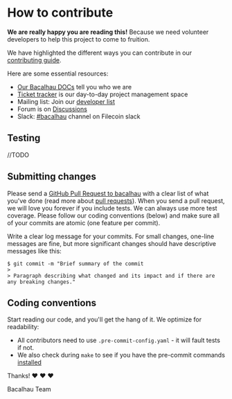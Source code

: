 # How to contribute

**We are really happy you are reading this!**
Because we need volunteer developers to help this project to come to fruition.

We have highlighted the different ways you can contribute in our [contributing guide](https://docs.bacalhau.org/community/ways-to-contribute).

Here are some essential resources:

  * [Our Bacalhau DOCs](https://docs.bacalhau.org/) tell you who we are
  * [Ticket tracker](https://github.com/orgs/filecoin-project/projects/65) is our day-to-day project management space
  * Mailing list: Join our [developer list](https://bacalhau.substack.com/)
  * Forum is on [Discussions](https://github.com/filecoin-project/bacalhau/discussions) 
  * Slack: [#bacalhau](https://filecoin.io/slack) channel on Filecoin slack 
  
  [//]: <> (Our roadmap is the 10k foot view of where we're going, and)

## Testing

//TODO

## Submitting changes

Please send a [GitHub Pull Request to bacalhau](https://github.com/filecoin-project/bacalhau/tree/main) with a clear list of what you've done (read more about [pull requests](http://help.github.com/pull-requests/)). When you send a pull request, we will love you forever if you include tests. We can always use more test coverage. Please follow our coding conventions (below) and make sure all of your commits are atomic (one feature per commit).

Write a clear log message for your commits. For small changes, one-line messages are fine, but more significant changes should have descriptive messages like this:

    $ git commit -m "Brief summary of the commit
    > 
    > Paragraph describing what changed and its impact and if there are any breaking changes."

## Coding conventions

Start reading our code, and you'll get the hang of it. We optimize for readability:

  * All contributors need to use `.pre-commit-config.yaml` - it will fault tests if not. 
  * We also check during `make` to see if you have the pre-commit commands [installed](https://pre-commit.com/#usage)

Thanks! :heart: :heart: :heart:

Bacalhau Team